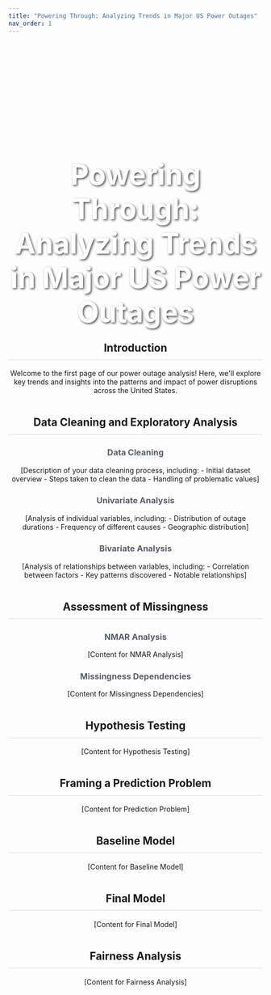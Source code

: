 ```yaml
---
title: "Powering Through: Analyzing Trends in Major US Power Outages"
nav_order: 1
---
```


<style>
  .background-image {
    background-image: url("https://img-s-msn-com.akamaized.net/tenant/amp/entityid/AA1ocY7c.img?w=768&h=512&m=6");
    background-size: cover;
    background-position: center;
    height: 400px;
    text-align: center;
    color: white;
    padding-top: 150px;
    margin-bottom: 2em;
  }

  .background-image h1 {
    font-size: 4em;
    text-shadow: 2px 2px 4px rgba(0, 0, 0, 0.7);
  }

  h2 {
    margin-top: 2em;
    padding-bottom: 0.5em;
    border-bottom: 2px solid #eaecef;
    text-align: center; /* Center h2 headings */
  }

  h3 {
    margin-top: 1.5em;
    color: #586069;
    text-align: center; /* Center h3 headings */
  }

  /* Center the title if it appears outside the background-image div */
  .title {
    text-align: center;
  }

  /* Optionally center the content under each heading */
  .content-section {
    text-align: center; /* Consistent indentation for readability */
  }
</style>

<div class="background-image">
  <h1>Powering Through: Analyzing Trends in Major US Power Outages</h1>
</div>

<div class="content-section">
  <h2>Introduction</h2>
  <p>Welcome to the first page of our power outage analysis! Here, we'll explore key trends and insights into the patterns and impact of power disruptions across the United States.</p>

  ## Data Cleaning and Exploratory Analysis
  ### Data Cleaning
  <p>[Description of your data cleaning process, including:
    - Initial dataset overview
    - Steps taken to clean the data
    - Handling of problematic values]</p>

  ### Univariate Analysis
  <p>[Analysis of individual variables, including:
    - Distribution of outage durations
    - Frequency of different causes
    - Geographic distribution]</p>

  ### Bivariate Analysis
  <p>[Analysis of relationships between variables, including:
    - Correlation between factors
    - Key patterns discovered
    - Notable relationships]</p>

  ## Assessment of Missingness
  ### NMAR Analysis
  <p>[Content for NMAR Analysis]</p>

  ### Missingness Dependencies
  <p>[Content for Missingness Dependencies]</p>

  ## Hypothesis Testing
  <p>[Content for Hypothesis Testing]</p>

  ## Framing a Prediction Problem
  <p>[Content for Prediction Problem]</p>

  ## Baseline Model
  <p>[Content for Baseline Model]</p>

  ## Final Model
  <p>[Content for Final Model]</p>

  ## Fairness Analysis
  <p>[Content for Fairness Analysis]</p>
</div>
